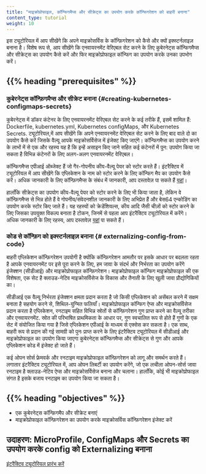 ```yaml
---
title: "माइक्रोप्रोफाइल, कॉन्फिगमैप्स और सीक्रेट्स का उपयोग करके कॉन्फिगरेशन को बाहरी बनाना"
content_type: tutorial
weight: 10
---
```


<!-- overview -->

इस ट्यूटोरियल में आप सीखेंगे कि अपने माइक्रोसर्विस के कॉन्फ़िगरेशन को कैसे और क्यों इक्स्टर्नलाइज़ बनाना है।
विशेष रूप से, आप सीखेंगे कि एनवायरनमेंट वेरिएबल सेट करने के लिए कुबेरनेट्स कॉन्फिगमैप्स और सीक्रेट्स का उपयोग कैसे करें और फिर माइक्रोप्रोफाइल कॉन्फिग का उपयोग करके उनका उपभोग करें।


## {{% heading "prerequisites" %}}

### कुबेरनेट्स कॉन्फ़िगमैप्स और सीक्रेट बनाना {#creating-kubernetes-configmaps-secrets}

कुबेरनेट्स में डॉकर कंटेनर के लिए एनवायरनमेंट वेरिएबल सेट करने के कई तरीके हैं,
इसमें शामिल हैं: Dockerfile, kubernetes.yml, Kubernetes configMaps, और Kubernetes Secrets.
ट्यूटोरियल,में आप सीखेंगे कि अपने एनवायरनमेंट वेरिएबल सेट करने के लिए बाद वाले दो का उपयोग कैसे करें
जिसके वैल्यू आपके माइक्रोसर्विसेज में इंजेक्ट किए जाएंगे। कॉन्फिगमैप्स का उपयोग करने के लाभों में से एक और
रहस्य यह है कि इन्हें असाइन किए जाने सहित कई कंटेनरों में पुन: उपयोग किया जा सकता है
विभिन्न कंटेनरों के लिए अलग-अलग एनवायरनमेंट वेरिएबल।

कॉन्फिगमैप्स एपीआई ऑब्जेक्ट हैं जो गैर-गोपनीय कीय-वैल्यू पेयर को स्टोर करते हैं। इंटरैक्टिव में
ट्यूटोरियल में आप सीखेंगे कि एप्लिकेशन के नाम को स्टोर करने के लिए कॉन्फिग मैप का उपयोग कैसे करें। अधिक जानकारी के लिए
कॉन्फ़िगमैप्स के संबंध में जानकारी, आप दस्तावेज़ पा सकते हैं
[यहां](/docs/tasks/configure-pod-container/configure-pod-configmap/)।

हालाँकि सीक्रेट्स का उपयोग कीय-वैल्यू पेयर को स्टोर करने के लिए भी किया जाता है, लेकिन वे कॉन्फ़िगमैप्स से भिन्न होते हैं
वे गोपनीय/संवेदनशील जानकारी के लिए अभिप्रेत हैं और बेस64 एन्कोडिंग का उपयोग करके स्टोर किए जाते हैं।
यह रहस्यों को क्रेडेंशियल्स, कीय आदि जैसी चीज़ों को स्टोर करने के लिए जिसका उपयुक्त विकल्प बनाता है
टोकन, जिनमें से पहला आप इंटरैक्टिव ट्यूटोरियल में करेंगे। अधिक जानकारी के लिए
रहस्य, आप दस्तावेज़ [यहां](/docs/concepts/configuration/secret/) पा सकते हैं।


### कोड से कॉन्फ़िग को इक्स्टर्नलाइज़ बनाना {# externalizing-config-from-code}

बाहरी एप्लिकेशन कॉन्फ़िगरेशन उपयोगी है क्योंकि कॉन्फ़िगरेशन आमतौर पर इसके आधार पर बदलता रहता है
आपके एनवायरनमेंट पर इसे पूरा करने के लिए, हम जावा के संदर्भ और निर्भरता का उपयोग करेंगे
इंजेक्शन (सीडीआई) और माइक्रोप्रोफाइल कॉन्फ़िगरेशन। माइक्रोप्रोफाइल कॉन्फिग माइक्रोप्रोफाइल की एक विशेषता, एक सेट है
क्लाउड-नेटिव माइक्रोसर्विसेज के विकास और तैनाती के लिए खुली जावा प्रौद्योगिकियों का।

सीडीआई एक 
वैल्यू निर्भरता इंजेक्शन क्षमता प्रदान करता है जो किसी एप्लिकेशन को असेंबल करने में सक्षम बनाता है
सहयोग करने से, शिथिल-युग्मित फलियाँ। माइक्रोप्रोफाइल कॉन्फिग ऐप्स और माइक्रोसर्विसेज प्रदान करता है
एप्लिकेशन, रनटाइम सहित विभिन्न स्रोतों से कॉन्फ़िगरेशन गुण प्राप्त करने का 
वैल्यू तरीका
और एनवायरनमेंट. स्रोत की परिभाषित प्राथमिकता के आधार पर, गुण स्वचालित रूप से होते हैं
गुणों के एक सेट में संयोजित किया गया है जिसे एप्लिकेशन एपीआई के माध्यम से एक्सेस कर सकता है। एक साथ,
बाहरी रूप से प्रदान की गई सामग्री को पुनः प्राप्त करने के लिए इंटरैक्टिव ट्यूटोरियल में सीडीआई और माइक्रोप्रोफाइल का उपयोग किया जाएगा
कुबेरनेट्स कॉन्फिगमैप्स और सीक्रेट्स से गुण और आपके एप्लिकेशन कोड में इंजेक्ट हो जाते हैं।

कई ओपन सोर्स फ्रेमवर्क और रनटाइम माइक्रोप्रोफाइल कॉन्फ़िगरेशन को लागू और समर्थन करते हैं। लगातार
इंटरैक्टिव ट्यूटोरियल में, आप ओपन लिबर्टी का उपयोग करेंगे, जो एक लचीला ओपन-सोर्स जावा रनटाइम है
क्लाउड-नेटिव ऐप्स और माइक्रोसर्विसेज बनाना और चलाना। हालाँकि, कोई भी माइक्रोप्रोफाइल संगत है
इसके बजाय रनटाइम का उपयोग किया जा सकता है।


## {{% heading "objectives" %}}

* एक कुबेरनेट्स कॉन्फ़िगमैप और सीक्रेट बनाएं
* माइक्रोप्रोफाइल कॉन्फ़िगरेशन का उपयोग करके माइक्रोसर्विस कॉन्फ़िगरेशन इंजेक्ट करें

<!-- lessoncontent -->

## उदाहरण: MicroProfile, ConfigMaps और Secrets का उपयोग करके config को Externalizing बनाना

[इंटरैक्टिव ट्यूटोरियल प्रारंभ करें](/docs/tutorials/configuration/configure-java-microservice/configure-java-microservice-interactive/) 
